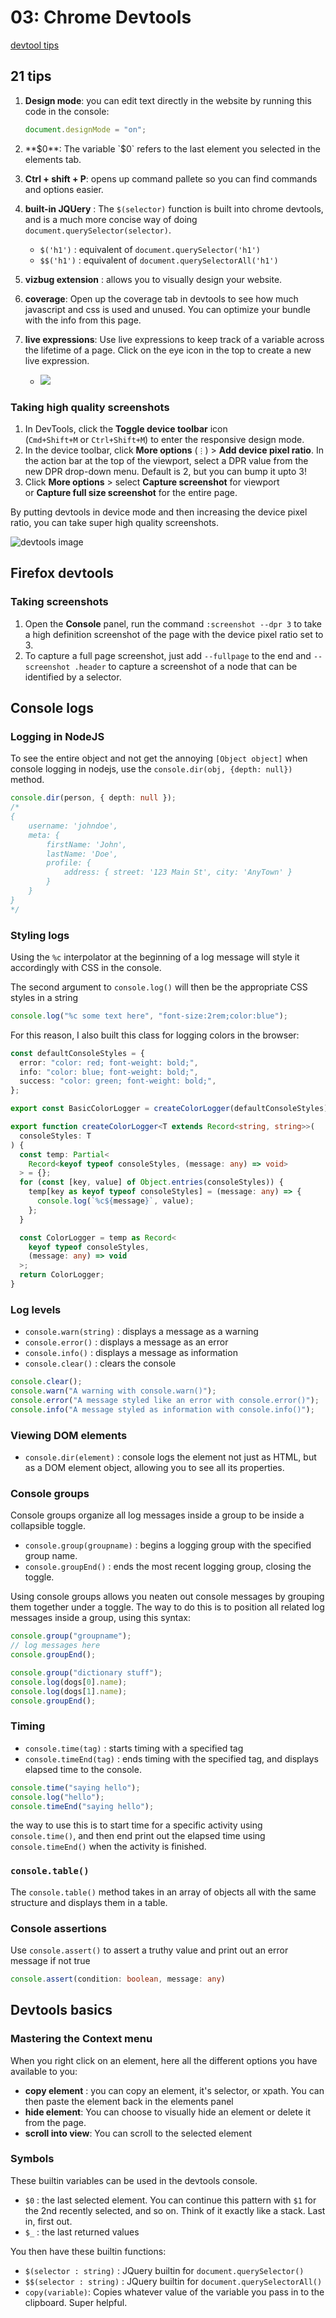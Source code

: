 # 03: Chrome Devtools

[devtool tips](https://devtoolstips.org/)

## 21 tips

1. **Design mode**: you can edit text directly in the website by running this code in the console:

   ```js
   document.designMode = "on";
   ```

2. **$0**: The variable `$0` refers to the last element you selected in the elements tab.
3. **Ctrl + shift + P**: opens up command pallete so you can find commands and options easier.
4. **built-in JQUery** : The `$(selector)` function is built into chrome devtools, and is a much more concise way of doing `document.querySelector(selector)`.
	- `$('h1')` : equivalent of `document.querySelector('h1')`
	- `$$('h1')` : equivalent of `document.querySelectorAll('h1')`
5. **vizbug extension** : allows you to visually design your website.
6. **coverage**: Open up the coverage tab in devtools to see how much javascript and css is used and unused. You can optimize your bundle with the info from this page.
7. **live expressions**: Use live expressions to keep track of a variable across the lifetime of a page. Click on the eye icon in the top to create a new live expression. 
	- ![](https://storage.googleapis.com/openscreenshot/2/u/x/yQjT7dxu2.png)

### Taking high quality screenshots

1. In DevTools, click the **Toggle device toolbar** icon (`Cmd+Shift+M` or `Ctrl+Shift+M`) to enter the responsive design mode.
2. In the device toolbar, click **More options** (`⋮`) > **Add device pixel ratio**. In the action bar at the top of the viewport, select a DPR value from the new DPR drop-down menu. Default is 2, but you can bump it upto 3!
3. Click **More options** > select **Capture screenshot** for viewport or **Capture full size screenshot** for the entire page.

By putting devtools in device mode and then increasing the device pixel ratio, you can take super high quality screenshots. 

![devtools image](https://storage.googleapis.com/openscreenshot/t/7/U/oUNn0LU7t.png)


## Firefox devtools

### Taking screenshots

1. Open the **Console** panel, run the command `:screenshot --dpr 3` to take a high definition screenshot of the page with the device pixel ratio set to 3.
2. To capture a full page screenshot, just add `--fullpage` to the end and `--screenshot .header` to capture a screenshot of a node that can be identified by a selector.
## Console logs

### Logging in NodeJS

To see the entire object and not get the annoying `[Object object]` when console logging in nodejs, use the `console.dir(obj, {depth: null})` method.

```ts
console.dir(person, { depth: null });
/*
{
    username: 'johndoe',
    meta: {
        firstName: 'John',
        lastName: 'Doe',
        profile: {
            address: { street: '123 Main St', city: 'AnyTown' }
        }
    }
}
*/

```

### Styling logs

Using the `%c` interpolator at the beginning of a log message will style it accordingly with CSS in the console.

The second argument to `console.log()` will then be the appropriate CSS styles in a string

```js
console.log("%c some text here", "font-size:2rem;color:blue");
```

For this reason, I also built this class for logging colors in the browser: 

```ts
const defaultConsoleStyles = {
  error: "color: red; font-weight: bold;",
  info: "color: blue; font-weight: bold;",
  success: "color: green; font-weight: bold;",
};

export const BasicColorLogger = createColorLogger(defaultConsoleStyles);

export function createColorLogger<T extends Record<string, string>>(
  consoleStyles: T
) {
  const temp: Partial<
    Record<keyof typeof consoleStyles, (message: any) => void>
  > = {};
  for (const [key, value] of Object.entries(consoleStyles)) {
    temp[key as keyof typeof consoleStyles] = (message: any) => {
      console.log(`%c${message}`, value);
    };
  }

  const ColorLogger = temp as Record<
    keyof typeof consoleStyles,
    (message: any) => void
  >;
  return ColorLogger;
}
```
### Log levels

- `console.warn(string)` : displays a message as a warning
- `console.error()` : displays a message as an error
- `console.info()` : displays a message as information
- `console.clear()` : clears the console

```js
console.clear();
console.warn("A warning with console.warn()");
console.error("A message styled like an error with console.error()");
console.info("A message styled as information with console.info()");
```

### Viewing DOM elements

- `console.dir(element)` : console logs the element not just as HTML, but as a DOM element object, allowing you to see all its properties.

### Console groups

Console groups organize all log messages inside a group to be inside a collapsible toggle.

- `console.group(groupname)` : begins a logging group with the specified group name.
- `console.groupEnd()` : ends the most recent logging group, closing the toggle.

Using console groups allows you neaten out console messages by grouping them together under a toggle. The way to do this is to position all related log messages inside a group, using this syntax:

```js
console.group("groupname");
// log messages here
console.groupEnd();
```

```js
console.group("dictionary stuff");
console.log(dogs[0].name);
console.log(dogs[1].name);
console.groupEnd();
```

### Timing

- `console.time(tag)` : starts timing with a specified tag
- `console.timeEnd(tag)` : ends timing with the specified tag, and displays elapsed time to the console.

```js
console.time("saying hello");
console.log("hello");
console.timeEnd("saying hello");
```

the way to use this is to start time for a specific activity using `console.time()`, and then end print out the elapsed time using `console.timeEnd()` when the activity is finished.


### `console.table()`

The `console.table()` method takes in an array of objects all with the same structure and displays them in a table.

### Console assertions

Use `console.assert()` to assert a truthy value and print out an error message if not true

```ts
console.assert(condition: boolean, message: any)
```
## Devtools basics

### Mastering the Context menu

When you right click on an element, here all the different options you have available to you:

- **copy element** : you can copy an element, it's selector, or xpath. You can then paste the element back in the elements panel
- **hide element**: You can choose to visually hide an element or delete it from the page.
- **scroll into view**: You can scroll to the selected element

### Symbols

These builtin variables can be used in the devtools console.

- `$0` : the last selected element. You can continue this pattern with `$1` for the 2nd recently selected, and so on. Think of it exactly like a stack. Last in, first out.
- `$_` : the last returned values

You then have these builtin functions:

- `$(selector : string)` : JQuery builtin for `document.querySelector()`
- `$$(selector : string)` : JQuery builtin for `document.querySelectorAll()`
- `copy(variable)`: Copies whatever value of the variable you pass in to the clipboard. Super helpful.  